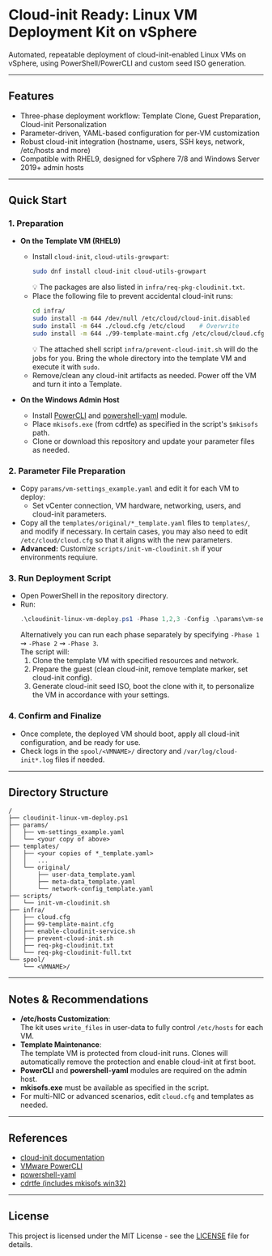 # Cloud-init Ready: Linux VM Deployment Kit on vSphere

Automated, repeatable deployment of cloud-init-enabled Linux VMs on vSphere, using PowerShell/PowerCLI and custom seed ISO generation.

---

## Features

- Three-phase deployment workflow: Template Clone, Guest Preparation, Cloud-init Personalization
- Parameter-driven, YAML-based configuration for per-VM customization
- Robust cloud-init integration (hostname, users, SSH keys, network, /etc/hosts and more)
- Compatible with RHEL9, designed for vSphere 7/8 and Windows Server 2019+ admin hosts

---

## Quick Start

### 1. Preparation

- **On the Template VM (RHEL9)**
  - Install `cloud-init`, `cloud-utils-growpart`:
    ```sh
    sudo dnf install cloud-init cloud-utils-growpart
    ```
    💡 The packages are also listed in `infra/req-pkg-cloudinit.txt`.
  - Place the following file to prevent accidental cloud-init runs:
    ```sh
    cd infra/
    sudo install -m 644 /dev/null /etc/cloud/cloud-init.disabled
    sudo install -m 644 ./cloud.cfg /etc/cloud    # Overwrite
    sudo install -m 644 ./99-template-maint.cfg /etc/cloud/cloud.cfg.d
    ```
    💡 The attached shell script `infra/prevent-cloud-init.sh` will do the jobs for you. Bring the whole directory into the template VM and execute it with `sudo`.
  - Remove/clean any cloud-init artifacts as needed. Power off the VM and turn it into a Template.

- **On the Windows Admin Host**
  - Install [PowerCLI](https://developer.vmware.com/powercli) and [powershell-yaml](https://github.com/cloudbase/powershell-yaml) module.
  - Place `mkisofs.exe` (from cdrtfe) as specified in the script's `$mkisofs` path.
  - Clone or download this repository and update your parameter files as needed.

### 2. Parameter File Preparation

- Copy `params/vm-settings_example.yaml` and edit it for each VM to deploy:
  - Set vCenter connection, VM hardware, networking, users, and cloud-init parameters.
- Copy all the `templates/original/*_template.yaml` files to `templates/`, and modify if necessary. In certain cases, you may also need to edit `/etc/cloud/cloud.cfg` so that it aligns with the new parameters.
- **Advanced:** Customize `scripts/init-vm-cloudinit.sh` if your environments requiure.

### 3. Run Deployment Script

- Open PowerShell in the repository directory.
- Run:
    ```powershell
    .\cloudinit-linux-vm-deploy.ps1 -Phase 1,2,3 -Config .\params\vm-settings.yaml
    ```
    Alternatively you can run each phase separately by specifying `-Phase 1` ⇝ `-Phase 2` ⇝ `-Phase 3`.  
  The script will:
  1. Clone the template VM with specified resources and network.
  2. Prepare the guest (clean cloud-init, remove template marker, set cloud-init config).
  3. Generate cloud-init seed ISO, boot the clone with it, to personalize the VM in accordance with your settings.

### 4. Confirm and Finalize

- Once complete, the deployed VM should boot, apply all cloud-init configuration, and be ready for use.
- Check logs in the `spool/<VMNAME>/` directory and `/var/log/cloud-init*.log` files if needed.

---

## Directory Structure

```
/
├── cloudinit-linux-vm-deploy.ps1
├── params/
│   ├── vm-settings_example.yaml
│   └── <your copy of above>
├── templates/
│   ├── <your copies of *_template.yaml>
│   │   ...
│   └── original/
│       ├── user-data_template.yaml
│       ├── meta-data_template.yaml
│       └── network-config_template.yaml
├── scripts/
│   └── init-vm-cloudinit.sh
├── infra/
│   ├── cloud.cfg
│   ├── 99-template-maint.cfg
│   ├── enable-cloudinit-service.sh
│   ├── prevent-cloud-init.sh
│   ├── req-pkg-cloudinit.txt
│   └── req-pkg-cloudinit-full.txt
└── spool/
    └── <VMNAME>/
```

---

## Notes & Recommendations

- **/etc/hosts Customization**:  
  The kit uses `write_files` in user-data to fully control `/etc/hosts` for each VM.
- **Template Maintenance**:  
  The template VM is protected from cloud-init runs. Clones will automatically remove the protection and enable cloud-init at first boot.
- **PowerCLI** and **powershell-yaml** modules are required on the admin host.
- **mkisofs.exe** must be available as specified in the script.
- For multi-NIC or advanced scenarios, edit `cloud.cfg` and templates as needed.

---

## References

- [cloud-init documentation](https://cloud-init.io/)
- [VMware PowerCLI](https://developer.vmware.com/powercli)
- [powershell-yaml](https://github.com/cloudbase/powershell-yaml)
- [cdrtfe (includes mkisofs win32)](https://sourceforge.net/projects/cdrtfe/)

---

## License

This project is licensed under the MIT License - see the [LICENSE](../../LICENSE) file for details.
